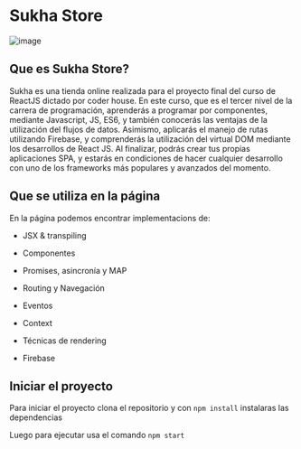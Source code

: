 # Sukha Store

![image](https://github.com/FerNoceti/Sukha-ReactJS/blob/entrega-final/Sukha.gif?raw=true)

## Que es Sukha Store?

Sukha es una tienda online realizada para el proyecto final del curso de ReactJS dictado por coder house.
En este curso, que es el tercer nivel de la carrera de programación, aprenderás a programar por componentes, mediante Javascript, JS, ES6, y también conocerás las ventajas de la utilización del flujos de datos. Asimismo, aplicarás el manejo de rutas utilizando Firebase, y comprenderás la utilización del virtual DOM mediante los desarrollos de React JS. Al finalizar, podrás crear tus propias aplicaciones SPA, y estarás en condiciones de hacer cualquier desarrollo con uno de los frameworks más populares y avanzados del momento.

## Que se utiliza en la página

En la página podemos encontrar implementacions de:

- JSX & transpiling

- Componentes

- Promises, asincronía y MAP

- Routing y Navegación

- Eventos

- Context

- Técnicas de rendering

- Firebase

## Iniciar el proyecto

Para iniciar el proyecto clona el repositorio y con `npm install` instalaras las dependencias

Luego para ejecutar usa el comando `npm start`